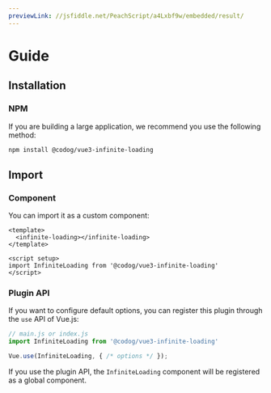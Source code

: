 ```yaml
---
previewLink: //jsfiddle.net/PeachScript/a4Lxbf9w/embedded/result/
---
```

# Guide

## Installation

### NPM

If you are building a large application, we recommend you use the following method:

``` bash
npm install @codog/vue3-infinite-loading
```

## Import

### Component

You can import it as a custom component:

``` vue
<template>
  <infinite-loading></infinite-loading>
</template>

<script setup>
import InfiniteLoading from '@codog/vue3-infinite-loading'
</script>
```

### Plugin API

If you want to configure default options, you can register this plugin through the `use` API of Vue.js:

``` js
// main.js or index.js
import InfiniteLoading from '@codog/vue3-infinite-loading'

Vue.use(InfiniteLoading, { /* options */ });
```

If you use the plugin API, the `InfiniteLoading` component will be registered as a global component.
